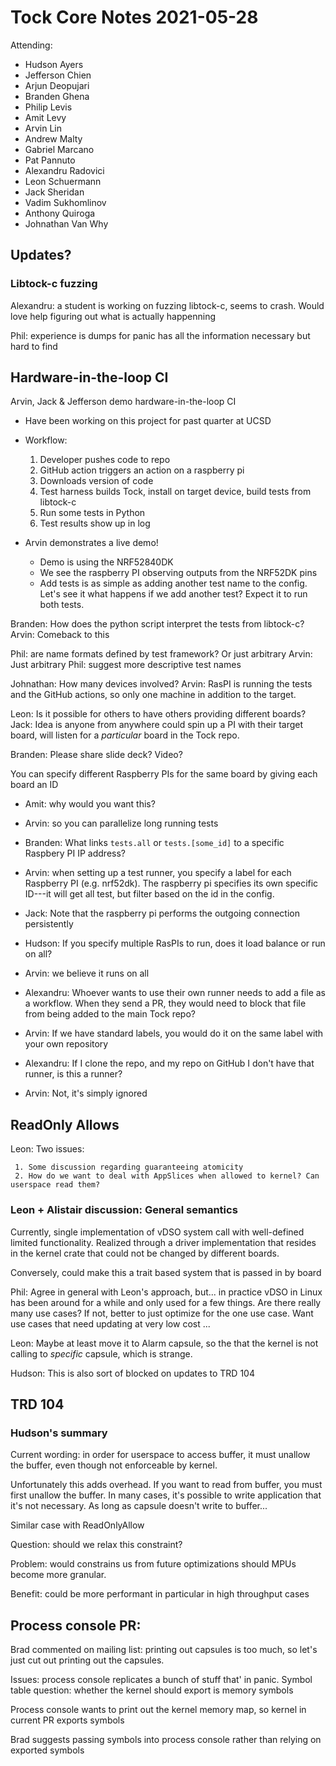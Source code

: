 # Tock Core Notes 2021-05-28

Attending:
- Hudson Ayers
- Jefferson Chien
- Arjun Deopujari
- Branden Ghena
- Philip Levis
- Amit Levy 
- Arvin Lin
- Andrew Malty
- Gabriel Marcano
- Pat Pannuto
- Alexandru Radovici
- Leon Schuermann
- Jack Sheridan
- Vadim Sukhomlinov
- Anthony Quiroga
- Johnathan Van Why

## Updates?

### Libtock-c fuzzing

Alexandru: a student is working on fuzzing libtock-c, seems to crash. Would love help figuring out what is actually happenning

Phil: experience is dumps for panic has all the information necessary but hard to find

## Hardware-in-the-loop CI

Arvin, Jack & Jefferson demo hardware-in-the-loop CI

- Have been working on this project for past quarter at UCSD
- Workflow:
     1. Developer pushes code to repo
     2. GitHub action triggers an action on a raspberry pi
     3. Downloads version of code
     4. Test harness builds Tock, install on target device, build tests from libtock-c
     5. Run some tests in Python
     6. Test results show up in log

- Arvin demonstrates a live demo!
  - Demo is using the NRF52840DK
  - We see the raspberry PI observing outputs from the NRF52DK pins
  - Add tests is as simple as adding another test name to the config. Let's see it what happens if we add another test? Expect it to run both tests.

Branden: How does the python script interpret the tests from libtock-c?
Arvin: Comeback to this

Phil: are name formats defined by test framework? Or just arbitrary
Arvin: Just arbitrary
Phil: suggest more descriptive test names

Johnathan: How many devices involved?
Arvin: RasPI is running the tests and the GitHub actions, so only one machine in addition to the target.

Leon: Is it possible for others to have others providing different boards?
Jack: Idea is anyone from anywhere could spin up a PI with their target board, will listen for a _particular_ board in the Tock repo.

Branden: Please share slide deck? Video?

You can specify different Raspberry PIs for the same board by giving each board an ID

  - Amit: why would you want this?
  - Arvin: so you can parallelize long running tests
  - Branden: What links `tests.all` or `tests.[some_id]` to a specific Raspbery PI IP address?
  - Arvin: when setting up a test runner, you specify a label for each Raspberry PI (e.g. nrf52dk). The raspberry pi specifies its own specific ID---it will get all test, but filter based on the id in the config.
  - Jack: Note that the raspberry pi performs the outgoing connection persistently
  - Hudson: If you specify multiple RasPIs to run, does it load balance or run on all?
  - Arvin: we believe it runs on all

  - Alexandru: Whoever wants to use their own runner needs to add a file as a workflow. When they send a PR, they would need to block that file from being added to the main Tock repo?
  - Arvin: If we have standard labels, you would do it on the same label with your own repository
  - Alexandru: If I clone the repo, and my repo on GitHub I don't have that runner, is this a runner?
  - Arvin: Not, it's simply ignored

## ReadOnly Allows

Leon: Two issues:

     1. Some discussion regarding guaranteeing atomicity
     2. How do we want to deal with AppSlices when allowed to kernel? Can userspace read them?

### Leon + Alistair discussion: General semantics
Currently, single implementation of vDSO system call with well-defined limited
functionality. Realized through a driver implementation that resides in the
kernel crate that could not be changed by different boards.

Conversely, could make this a trait based system that is passed in by board

Phil: Agree in general with Leon's approach, but... in practice vDSO in Linux
has been around for a while and only used for a few things. Are there really
many use cases? If not, better to just optimize for the one use case. Want use cases that need updating at very low cost ...

Leon: Maybe at least move it to Alarm capsule, so the that the kernel is not
calling to _specific_ capsule, which is strange.

Hudson: This is also sort of blocked on updates to TRD 104

## TRD 104

### Hudson's summary

Current wording: in order for userspace to access buffer, it must unallow the
buffer, even though not enforceable by kernel.

Unfortunately this adds overhead. If you want to read from buffer, you must
first unallow the buffer. In many cases, it's possible to write application
that it's not necessary. As long as capsule doesn't write to buffer...

Similar case with ReadOnlyAllow

Question: should we relax this constraint?

Problem: would constrains us from future optimizations should MPUs become more
granular.

Benefit: could be more performant in particular in high throughput cases

## Process console PR:

Brad commented on mailing list: printing out capsules is too much, so let's
just cut out printing out the capsules.

Issues: process console replicates a bunch of stuff that' in panic.
Symbol table question: whether the kernel should export is memory symbols

Process console wants to print out the kernel memory map, so kernel in current PR exports symbols

Brad suggests passing symbols into process console rather than relying on exported symbols
